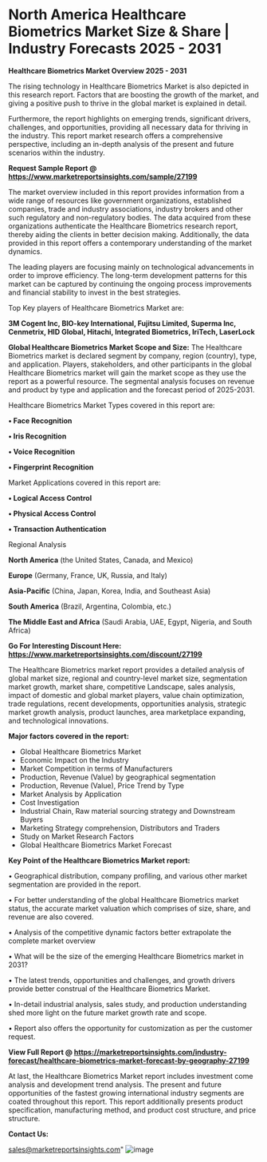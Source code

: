  # North America Healthcare Biometrics Market Size & Share | Industry Forecasts 2025 - 2031

<Strong> Healthcare Biometrics Market Overview 2025 - 2031</strong>

The rising technology in Healthcare Biometrics Market is also depicted in this research report. Factors that are boosting the growth of the market, and giving a positive push to thrive in the global market is explained in detail.

Furthermore, the report highlights on emerging trends, significant drivers, challenges, and opportunities, providing all necessary data for thriving in the industry. This report market research offers a comprehensive perspective, including an in-depth analysis of the present and future scenarios within the industry.

<strong>Request Sample Report @ <a href=https://www.marketreportsinsights.com/sample/27199>https://www.marketreportsinsights.com/sample/27199</a></strong>

The market overview included in this report provides information from a wide range of resources like government organizations, established companies, trade and industry associations, industry brokers and other such regulatory and non-regulatory bodies. The data acquired from these organizations authenticate the Healthcare Biometrics research report, thereby aiding the clients in better decision making. Additionally, the data provided in this report offers a contemporary understanding of the market dynamics.

The leading players are focusing mainly on technological advancements in order to improve efficiency. The long-term development patterns for this market can be captured by continuing the ongoing process improvements and financial stability to invest in the best strategies.

Top Key players of Healthcare Biometrics Market are:

<strong>3M Cogent Inc, BIO-key International, Fujitsu Limited, Superma Inc, Cenmetrix, HID Global, Hitachi, Integrated Biometrics, IriTech, LaserLock</strong>

<strong><b>Global Healthcare Biometrics Market Scope and Size:</b></strong>
The Healthcare Biometrics market is declared segment by company, region (country), type, and application. Players, stakeholders, and other participants in the global Healthcare Biometrics market will gain the market scope as they use the report as a powerful resource. The segmental analysis focuses on revenue and product by type and application and the forecast period of 2025-2031.

Healthcare Biometrics Market Types covered in this report are:

<strong>• Face Recognition

• Iris Recognition

• Voice Recognition

• Fingerprint Recognition</strong>

Market Applications covered in this report are:

<strong>• Logical Access Control

• Physical Access Control

• Transaction Authentication</strong> 

Regional Analysis

<strong>North America</strong> (the United States, Canada, and Mexico)

<strong>Europe</strong> (Germany, France, UK, Russia, and Italy)

<strong>Asia-Pacific</strong> (China, Japan, Korea, India, and Southeast Asia)

<strong>South America</strong> (Brazil, Argentina, Colombia, etc.)

<strong>The Middle East and Africa</strong> (Saudi Arabia, UAE, Egypt, Nigeria, and South Africa)

<strong>Go For Interesting Discount Here: <a href=https://www.marketreportsinsights.com/discount/27199>https://www.marketreportsinsights.com/discount/27199</a></strong>

The Healthcare Biometrics market report provides a detailed analysis of global market size, regional and country-level market size, segmentation market growth, market share, competitive Landscape, sales analysis, impact of domestic and global market players, value chain optimization, trade regulations, recent developments, opportunities analysis, strategic market growth analysis, product launches, area marketplace expanding, and technological innovations.

<strong><b>Major factors covered in the report:</b></strong>
<ul>
  <li>Global Healthcare Biometrics Market </li>
  <li>Economic Impact on the Industry</li>
  <li>Market Competition in terms of Manufacturers</li>
  <li>Production, Revenue (Value) by geographical segmentation</li>
  <li>Production, Revenue (Value), Price Trend by Type</li>
  <li>Market Analysis by Application</li>
  <li>Cost Investigation</li>
  <li>Industrial Chain, Raw material sourcing strategy and Downstream Buyers</li>
  <li>Marketing Strategy comprehension, Distributors and Traders</li>
  <li>Study on Market Research Factors</li>
  <li>Global Healthcare Biometrics Market Forecast</li>
</ul>

<strong><b>Key Point of the Healthcare Biometrics Market report:</b></strong>

• Geographical distribution, company profiling, and various other market segmentation are provided in the report.

• For better understanding of the global Healthcare Biometrics market status, the accurate market valuation which comprises of size, share, and revenue are also covered.

• Analysis of the competitive dynamic factors better extrapolate the complete market overview

• What will be the size of the emerging Healthcare Biometrics market in 2031?

• The latest trends, opportunities and challenges, and growth drivers provide better construal of the Healthcare Biometrics Market.

• In-detail industrial analysis, sales study, and production understanding shed more light on the future market growth rate and scope.

• Report also offers the opportunity for customization as per the customer request.

<strong><b>View Full Report @ <a href=https://marketreportsinsights.com/industry-forecast/healthcare-biometrics-market-forecast-by-geography-27199>https://marketreportsinsights.com/industry-forecast/healthcare-biometrics-market-forecast-by-geography-27199</a></b></strong>


At last, the Healthcare Biometrics Market report includes investment come analysis and development trend analysis. The present and future opportunities of the fastest growing international industry segments are coated throughout this report. This report additionally presents product specification, manufacturing method, and product cost structure, and price structure.

<strong>Contact Us:</strong>

sales@marketreportsinsights.com"
![image](https://github.com/user-attachments/assets/d9dede6f-3eb1-406a-b104-d743460b258f)
